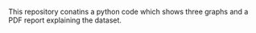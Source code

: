 This repository conatins a python code which shows three graphs and a PDF report explaining the dataset.
